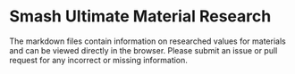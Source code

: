 # Smash Ultimate Material Research
The markdown files contain information on researched values for materials and can be viewed directly
in the browser. Please submit an issue or pull request for any incorrect or missing information.
